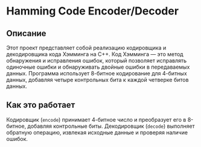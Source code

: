 # Hamming Code Encoder/Decoder

## Описание
Этот проект представляет собой реализацию кодировщика и декодировщика кода Хэмминга на C++. Код Хэмминга — это метод обнаружения и исправления ошибок, который позволяет исправлять одиночные ошибки и обнаруживать двойные ошибки в передаваемых данных. Программа использует 8-битное кодирование для 4-битных данных, добавляя четыре контрольных бита к каждой четверке битов данных.

## Как это работает
Кодировщик (`encode`) принимает 4-битное число и преобразует его в 8-битное, добавляя контрольные биты. Декодировщик (`decode`) выполняет обратную операцию, извлекая исходные данные и проверяя наличие ошибок.
